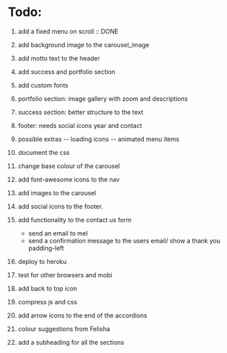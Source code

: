 # Todo:
1. add a fixed menu on scroll :: DONE
2. add background image to the carousel_image
3. add motto text to the header
4. add success and portfolio section
5. add custom fonts
6. portfolio section: image gallery with zoom and descriptions
7. success section: better structure to the text
8. footer: needs social icons year and contact
9. possible extras
   -- loading icons
   -- animated menu items
10. document the css
11. change base colour of the carousel
12. add font-awesome icons to the nav
14. add images to the carousel
15. add social icons to the footer.
16. add functionality to the contact us form
    - send an email to mel
    - send a confirmation message to the users email/ show a thank you padding-left
17. deploy to heroku

18. test for other browsers and mobi  
19. add back to top icon
20. compress js and css
21. add arrow icons to the end of the accordions
22. colour suggestions from Felisha
23. add a subheading for all the sections  
